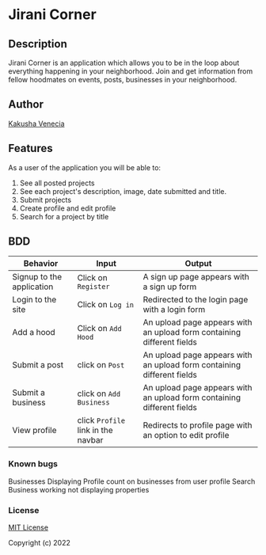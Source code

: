 # Jirani Corner

## Description

Jirani Corner is an application which allows you to be in the loop about everything happening in your neighborhood. Join and get information from fellow hoodmates on events, posts, businesses in your neighborhood. 

## Author

[Kakusha Venecia](https://github.com/KakushaVenecia/)


## Features


As a user of the application you will be able to:

1. See all posted projects
2. See each project's description, image, date submitted and title.
3. Submit projects
4. Create profile and edit profile
5. Search for a project by title

## BDD
| Behavior            | Input                         | Output                        | 
| ------------------- | ----------------------------- | ----------------------------- |
|Signup to the application| Click on `Register`|A sign up page appears with a sign up form|
|Login to the site | Click on `Log in`|Redirected to the login page with a login form|
|Add a hood | Click on `Add Hood` | An upload page appears with an upload form containing different fields|
|Submit a post|click on `Post`| An upload page appears with an upload form containing different fields|
|Submit a business|click on `Add Business`| An upload page appears with an upload form containing different fields|
|View profile|click `Profile` link in the navbar|Redirects to profile page with an option to edit profile|


### Known bugs
Businesses Displaying 
Profile count on businesses from user profile
Search Business working not displaying properties


### License
 [MIT License](https://github.com/KakushaVenecia/Jirani/blob/master/LICENCE/)

Copyright (c) 2022